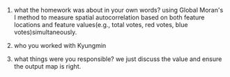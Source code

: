 1. what the homework was about in your own words?
using Global Moran's I method to measure spatial autocorrelation based on both feature locations and feature values(e.g., total votes, red votes, blue votes)simultaneously.

2. who you worked with
Kyungmin

3. what things were you responsible?
we just discuss the value and ensure the output map is right.
